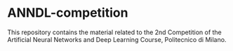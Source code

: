 # ANNDL-competition

This repository contains the material related to the 2nd Competition of the Artificial Neural Networks and Deep Learning Course, Politecnico di Milano.